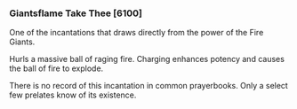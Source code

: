 ### Giantsflame Take Thee [6100]

One of the incantations that draws directly from the power of the Fire Giants.

Hurls a massive ball of raging fire. Charging enhances potency and causes the ball of fire to explode.

There is no record of this incantation in common prayerbooks. Only a select few prelates know of its existence.